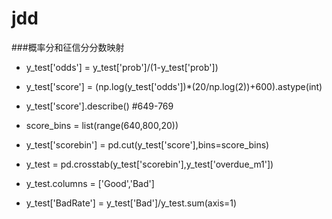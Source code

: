 # jdd
###概率分和征信分分数映射
+ y_test['odds'] = y_test['prob']/(1-y_test['prob'])
+ y_test['score'] = (np.log(y_test['odds'])*(20/np.log(2))+600).astype(int)

+ y_test['score'].describe() #649-769

+ score_bins = list(range(640,800,20))
+ y_test['scorebin'] = pd.cut(y_test['score'],bins=score_bins)
+ y_test = pd.crosstab(y_test['scorebin'],y_test['overdue_m1'])
+ y_test.columns = ['Good','Bad']
+ y_test['BadRate'] = y_test['Bad']/y_test.sum(axis=1)

